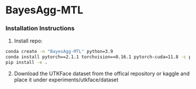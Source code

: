 # BayesAgg-MTL

### Installation Instructions
1. Install repo:
```bash
conda create -n "BayesAgg-MTL" python=3.9
conda install pytorch==2.1.1 torchvision==0.16.1 pytorch-cuda=11.8 -c pytorch -c nvidia
pip install -e .
```

2. Download the UTKFace dataset from the offical repository or kaggle and place it under experiments/utkface/dataset

